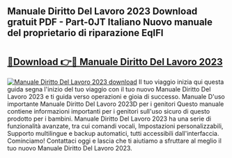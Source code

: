 ## Manuale Diritto Del Lavoro 2023 Download gratuit PDF - Part-0JT Italiano Nuovo manuale del proprietario di riparazione EqIFl

# <h2><a href="http://dfbph2.blite.top/?on=Manuale+Diritto+Del+Lavoro+2023">🔗Download 👉🔴 Manuale Diritto Del Lavoro 2023</a></h2>

[![Manuale Diritto Del Lavoro 2023 download](https://i.imgur.com/lujVjoI.png)](http://dfbph2.blite.top/?on=Manuale+Diritto+Del+Lavoro+2023)
Il tuo viaggio inizia qui questa guida segna l'inizio del tuo viaggio con il tuo nuovo Manuale Diritto Del Lavoro 2023 e ti guida verso operazioni e gioia di successo. Manuale D'uso importante Manuale Diritto Del Lavoro 2023D per i genitori Questo manuale contiene informazioni importanti per i genitori sull'uso sicuro di questo prodotto per i bambini. Manuale Diritto Del Lavoro 2023 ha una serie di funzionalità avanzate, tra cui comandi vocali, Impostazioni personalizzabili, Supporto multilingue e backup automatici, tutti accessibili dall'interfaccia. Cominciamo! Contattaci oggi e lascia che ti aiutiamo a sfruttare al meglio il tuo nuovo Manuale Diritto Del Lavoro 2023.
